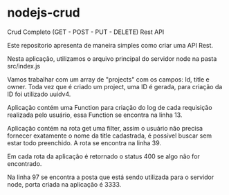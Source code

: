 # nodejs-crud
Crud Completo (GET - POST - PUT - DELETE) Rest API

Este repositorio apresenta de maneira simples como criar uma API Rest.

Nesta aplicação, utilizamos o arquivo principal do servidor node na pasta src/index.js

Vamos trabalhar com um array de "projects" com os campos: Id, title e owner.
Toda vez que é criado um project, uma ID é gerada, para criação da ID foi utilizado uuidv4.

Aplicação contém uma Function para criação do log de cada requisição realizada pelo usuário, essa Function se encontra na linha 13.

Aplicação contém na rota get uma filter, assim o usuário não precisa fornecer exatamente o nome da title cadastrada, é possível buscar
sem estar todo preenchido. A rota se encontra na linha 39.

Em cada rota da aplicação é retornado o status 400 se algo não for encontrado.

Na linha 97 se encontra a posta que está sendo utilizada para o servidor node, porta criada na aplicação é 3333.



